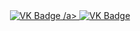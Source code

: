 <div id="badges" align ="center">
  <a href=" https://vk.com/lahaineprod ">
    <img "https://img.shields.io/badge/VK-blue?style=for-the-badge&logo=VK&logoColor=white" alt="VK Badge"/>
/a>
<a href= "https://mail.yandex.ru/?uid=611614518#inbox" >
    <img sre = "https://img.shields.io/badge/EMAIL-red?style=for-the-badge&logo=Gmail&logoColor=white" alt="VK Badge" /›
  </a>
</div>

